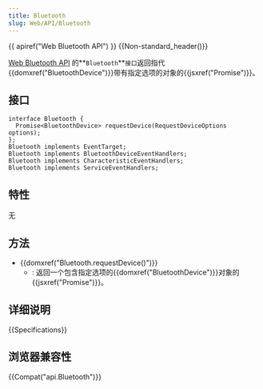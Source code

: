 ```yaml
---
title: Bluetooth
slug: Web/API/Bluetooth
---
```

{{ apiref("Web Bluetooth API") }} {{Non-standard_header()}}

[Web Bluetooth API](/Web/API/Web_Bluetooth_API) 的**`Bluetooth`**`接口`返回指代{{domxref("BluetoothDevice")}}带有指定选项的对象的{{jsxref("Promise")}}。

## 接口

```
interface Bluetooth {
  Promise<BluetoothDevice> requestDevice(RequestDeviceOptions options);
};
Bluetooth implements EventTarget;
Bluetooth implements BluetoothDeviceEventHandlers;
Bluetooth implements CharacteristicEventHandlers;
Bluetooth implements ServiceEventHandlers;
```

## 特性

无

## 方法

- {{domxref("Bluetooth.requestDevice()")}}
  - : 返回一个包含指定选项的{{domxref("BluetoothDevice")}}对象的{{jsxref("Promise")}}。

## 详细说明

{{Specifications}}

## 浏览器兼容性

{{Compat("api.Bluetooth")}}

